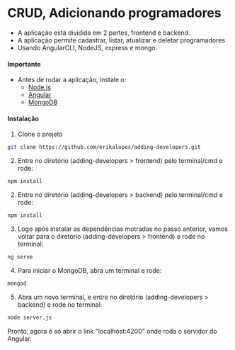 # CRUD, Adicionando programadores

  -  A aplicação está dividida em 2 partes, frontend e backend.
  - A aplicação permite cadastrar, listar, atualizar e deletar programadores
  - Usando AngularCLI, NodeJS, express e mongo.

#### Importante

  - Antes de rodar a aplicação, instale o:
    - [Node.js](https://nodejs.org/)
    - [Angular](https://cli.angular.io/)
    - [MongoDB](https://www.mongodb.com/download-center/community) 


#### Instalação

1. Clone o projeto
```sh
git clone https://github.com/erikalopes/adding-developers.git
```
2. Entre no diretório (adding-developers > frontend) pelo terminal/cmd e rode:
```sh
npm install
```
2. Entre no diretório (adding-developers > backend) pelo terminal/cmd e rode:
```sh
npm install
```
3. Logo após instalar as dependências motradas no passo anterior, vamos voltar para o diretório (adding-developers > frontend) e rode no terminal:
```sh
ng serve
```
4. Para iniciar o MongoDB, abra um terminal e rode:
```sh
mongod
```
5. Abra um novo terminal, e entre no diretório (adding-developers > backend) e rode no terminal:
```sh
node server.js
```

Pronto, agora é só abrir o link "localhost:4200" onde roda o servidor do Angular.


